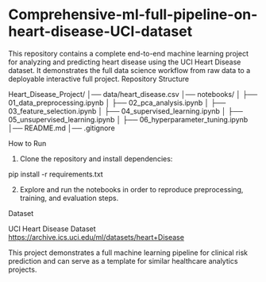 # Comprehensive-ml-full-pipeline-on-heart-disease-UCI-dataset
This repository contains a complete end-to-end machine learning project for analyzing and predicting heart disease using the UCI Heart Disease dataset. It demonstrates the full data science workflow from raw data to a deployable interactive full project.
Repository Structure

Heart_Disease_Project/
│── data/heart_disease.csv
│── notebooks/
│   ├── 01_data_preprocessing.ipynb
│   ├── 02_pca_analysis.ipynb
│   ├── 03_feature_selection.ipynb
│   ├── 04_supervised_learning.ipynb
│   ├── 05_unsupervised_learning.ipynb
│   ├── 06_hyperparameter_tuning.ipynb
│── README.md
│── .gitignore

How to Run

1. Clone the repository and install dependencies:

pip install -r requirements.txt


2. Explore and run the notebooks in order to reproduce preprocessing, training, and evaluation steps.


Dataset

UCI Heart Disease Dataset
https://archive.ics.uci.edu/ml/datasets/heart+Disease

This project demonstrates a full machine learning pipeline for clinical risk prediction and can serve as a template for similar healthcare analytics projects.
